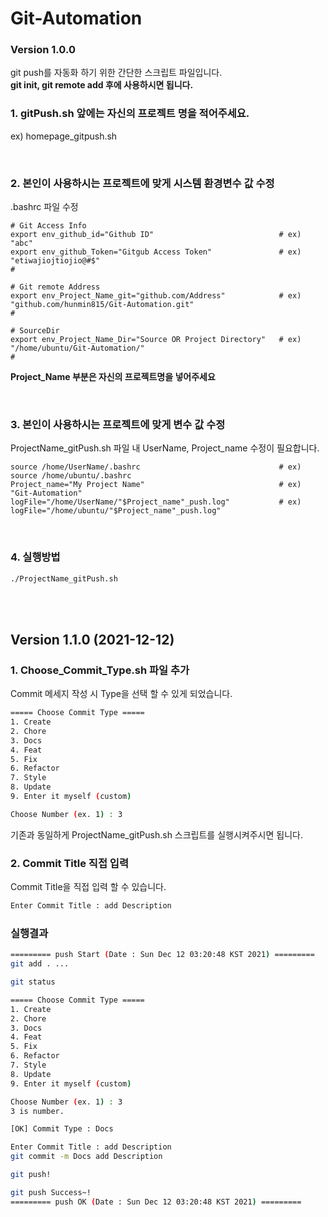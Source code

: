 # Git-Automation

### Version 1.0.0
git push를 자동화 하기 위한 간단한 스크립트 파일입니다.<br>
**git init, git remote add 후에 사용하시면 됩니다.**
<br>

### 1. gitPush.sh 앞에는 자신의 프로젝트 명을 적어주세요.

ex) homepage_gitpush.sh

<br>

### 2. 본인이 사용하시는 프로젝트에 맞게 시스템 환경변수 값 수정

.bashrc 파일 수정

```vim
# Git Access Info
export env_github_id="Github ID"                            # ex) "abc"
export env_github_Token="Gitgub Access Token"               # ex) "etiwajiojtiojio@#$"
#

# Git remote Address
export env_Project_Name_git="github.com/Address"            # ex) "github.com/hunmin815/Git-Automation.git"
#

# SourceDir
export env_Project_Name_Dir="Source OR Project Directory"   # ex) "/home/ubuntu/Git-Automation/"
#
```

**Project_Name 부분은 자신의 프로젝트명을 넣어주세요**

<br>

### 3. 본인이 사용하시는 프로젝트에 맞게 변수 값 수정

ProjectName_gitPush.sh 파일 내 UserName, Project_name 수정이 필요합니다.

```vim
source /home/UserName/.bashrc                               # ex) source /home/ubuntu/.bashrc
Project_name="My Project Name"                              # ex) "Git-Automation"
logFile="/home/UserName/"$Project_name"_push.log"           # ex) logFile="/home/ubuntu/"$Project_name"_push.log"
```
<br>

### 4. 실행방법
```bash
./ProjectName_gitPush.sh
```

<br><br>
## Version 1.1.0 (2021-12-12)

### 1. Choose_Commit_Type.sh 파일 추가
Commit 메세지 작성 시 Type을 선택 할 수 있게 되었습니다.

```bash
===== Choose Commit Type =====
1. Create
2. Chore
3. Docs
4. Feat
5. Fix
6. Refactor
7. Style
8. Update
9. Enter it myself (custom)

Choose Number (ex. 1) : 3
```

기존과 동일하게 ProjectName_gitPush.sh 스크립트를 실행시켜주시면 됩니다.

### 2. Commit Title 직접 입력
Commit Title을 직접 입력 할 수 있습니다.
<br>
```bash
Enter Commit Title : add Description
```

### 실행결과
```bash
========= push Start (Date : Sun Dec 12 03:20:48 KST 2021) =========
git add . ...

git status

===== Choose Commit Type =====
1. Create
2. Chore
3. Docs
4. Feat
5. Fix
6. Refactor
7. Style
8. Update
9. Enter it myself (custom)

Choose Number (ex. 1) : 3
3 is number.

[OK] Commit Type : Docs

Enter Commit Title : add Description
git commit -m Docs add Description

git push!

git push Success~!
========= push OK (Date : Sun Dec 12 03:20:48 KST 2021) =========
```
